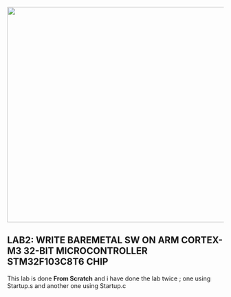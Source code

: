 <p align="center">
  <img width="600" height="500" src="https://github.com/FawzyBashandy/Embedded-System-Diploma/assets/131293631/90aa10b9-173c-4cac-8afc-ae51bde77e62">
</p>

## LAB2: WRITE BAREMETAL SW ON ARM CORTEX-M3 32-BIT MICROCONTROLLER STM32F103C8T6 CHIP
This lab is done **From Scratch** and i have done the lab twice ; one using Startup.s and another one using Startup.c
